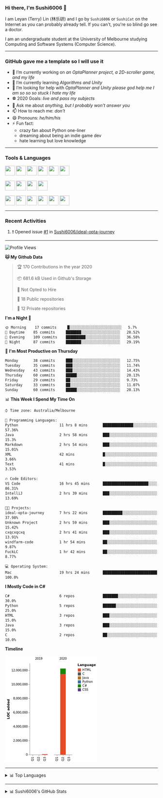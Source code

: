 ### Hi there, I'm Sushi6006 👋

<!--**Sushi6006/Sushi6006** is a ✨ _special_ ✨ repository because its `README.md` (this file) appears on your GitHub profile.-->

I am Leyan (Terry) Lin (林乐研) and I go by `Sushi6006` or `SushiCat` on the Internet as you can probably already tell. If you can't, you're so blind go see a doctor.

I am an undergraduate student at the University of Melbourne studying Computing and Software Systems (Computer Science). 

--- 

### GitHub gave me a template so I will use it
- 🔭 I’m currently working on *an OptaPlanner project, a 2D-scroller game, and my life*
- 🌱 I’m currently learning *Algorithms and Unity*
- 🤔 I’m looking for help with *OptaPlanner and Unity please god help me I am so so so stuck I hate my life*
- ⚽️ 2020 Goals: *live and pass my subjects*
- 💬 Ask me about *anything, but I probably won't answer you*
- 📫 How to reach me: *don't*
- 😄 Pronouns: *he/him/his*
- ⚡ Fun fact:
  - crazy fan about Python one-liner
  - dreaming about being an indie game dev
  - hate learning but love knowledge

---

### Tools & Languages
<p>
  <img height="32" width="32" src="https://cdn.jsdelivr.net/npm/simple-icons@v3/icons/apple.svg"/>
  <img height="32" width="32" src="https://cdn.jsdelivr.net/npm/simple-icons@v3/icons/visualstudiocode.svg"/>
  <img height="32" width="32" src="https://cdn.jsdelivr.net/npm/simple-icons@v3/icons/github.svg"/>
  <img height="32" width="32" src="https://cdn.jsdelivr.net/npm/simple-icons@v3/icons/git.svg"/>
  <img height="32" width="32" src="https://cdn.jsdelivr.net/npm/simple-icons@v3/icons/discord.svg"/>
  <img height="32" width="32" src="https://cdn.jsdelivr.net/npm/simple-icons@v3/icons/atom.svg"/>
</p>
<p>
  <img height="32" width="32" src="https://cdn.jsdelivr.net/npm/simple-icons@v3/icons/adobephotoshop.svg"/>
  <img height="32" width="32" src="https://cdn.jsdelivr.net/npm/simple-icons@v3/icons/adobexd.svg"/>
  <img height="32" width="32" src="https://cdn.jsdelivr.net/npm/simple-icons@v3/icons/vsco.svg"/>
  <img height="32" width="32" src="https://cdn.jsdelivr.net/npm/simple-icons@v3/icons/spotify.svg"/>
</p>
<p>
  <img height="32" width="32" src="https://cdn.jsdelivr.net/npm/simple-icons@v3/icons/python.svg"/>
  <img height="32" width="32" src="https://cdn.jsdelivr.net/npm/simple-icons@v3/icons/c.svg"/>
  <img height="32" width="32" src="https://cdn.jsdelivr.net/npm/simple-icons@v3/icons/csharp.svg"/>
  <img height="32" width="32" src="https://cdn.jsdelivr.net/npm/simple-icons@v3/icons/java.svg"/>
  <img height="32" width="32" src="https://cdn.jsdelivr.net/npm/simple-icons@v3/icons/markdown.svg"/>
  <img height="32" width="32" src="https://cdn.jsdelivr.net/npm/simple-icons@v3/icons/mysql.svg"/>
</p>

--- 

### Recent Activities
<!--START_SECTION:activity-->
1. ❗️ Opened issue [#1](https://github.com//Sushi6006/ideal-opta-journey/issues/1) in [Sushi6006/ideal-opta-journey](https://github.com//Sushi6006/ideal-opta-journey)
<!--END_SECTION:activity-->

---

<!--START_SECTION:waka-->
![Profile Views](http://img.shields.io/badge/Profile%20Views-88-blue)

**🐱 My Github Data** 

> 🏆 170 Contributions in the year 2020
 > 
> 📦 681.6 kB Used in Github's Storage 
 > 
> 🚫 Not Opted to Hire
 > 
> 📜 18 Public repositories
 > 
> 🔑 12 Private repositories 

**I'm a Night 🦉** 

```text
🌞 Morning    17 commits     █░░░░░░░░░░░░░░░░░░░░░░░░   5.7% 
🌆 Daytime    85 commits     ███████░░░░░░░░░░░░░░░░░░   28.52% 
🌃 Evening    109 commits    █████████░░░░░░░░░░░░░░░░   36.58% 
🌙 Night      87 commits     ███████░░░░░░░░░░░░░░░░░░   29.19%

```
📅 **I'm Most Productive on Thursday** 

```text
Monday       38 commits     ███░░░░░░░░░░░░░░░░░░░░░░   12.75% 
Tuesday      35 commits     ███░░░░░░░░░░░░░░░░░░░░░░   11.74% 
Wednesday    43 commits     ███░░░░░░░░░░░░░░░░░░░░░░   14.43% 
Thursday     60 commits     █████░░░░░░░░░░░░░░░░░░░░   20.13% 
Friday       29 commits     ██░░░░░░░░░░░░░░░░░░░░░░░   9.73% 
Saturday     33 commits     ██░░░░░░░░░░░░░░░░░░░░░░░   11.07% 
Sunday       60 commits     █████░░░░░░░░░░░░░░░░░░░░   20.13%

```


📊 **This Week I Spend My Time On** 

```text
⌚︎ Time zone: Australia/Melbourne

💬 Programming Languages: 
Python                   11 hrs 8 mins       ██████████████░░░░░░░░░░░   57.36% 
Java                     2 hrs 58 mins       ███░░░░░░░░░░░░░░░░░░░░░░   15.3% 
Markdown                 2 hrs 54 mins       ███░░░░░░░░░░░░░░░░░░░░░░   15.01% 
XML                      42 mins             █░░░░░░░░░░░░░░░░░░░░░░░░   3.66% 
Text                     41 mins             █░░░░░░░░░░░░░░░░░░░░░░░░   3.53%

🔥 Code Editors: 
VS Code                  16 hrs 45 mins      █████████████████████░░░░   86.31% 
IntelliJ                 2 hrs 39 mins       ███░░░░░░░░░░░░░░░░░░░░░░   13.69%

🐱‍💻 Projects: 
ideal-opta-journey       7 hrs 22 mins       █████████░░░░░░░░░░░░░░░░   37.98% 
Unknown Project          2 hrs 59 mins       ███░░░░░░░░░░░░░░░░░░░░░░   15.42% 
cxqcxqcxq                2 hrs 41 mins       ███░░░░░░░░░░░░░░░░░░░░░░   13.91% 
windfarm-code            1 hr 54 mins        ██░░░░░░░░░░░░░░░░░░░░░░░   9.87% 
FuckLC                   1 hr 42 mins        ██░░░░░░░░░░░░░░░░░░░░░░░   8.77%

💻 Operating System: 
Mac                      19 hrs 24 mins      █████████████████████████   100.0%

```

**I Mostly Code in C#** 

```text
C#                       6 repos             ███████░░░░░░░░░░░░░░░░░░   30.0% 
Python                   5 repos             ██████░░░░░░░░░░░░░░░░░░░   25.0% 
HTML                     3 repos             ███░░░░░░░░░░░░░░░░░░░░░░   15.0% 
Java                     3 repos             ███░░░░░░░░░░░░░░░░░░░░░░   15.0% 
C                        2 repos             ██░░░░░░░░░░░░░░░░░░░░░░░   10.0%

```


**Timeline**

![Chart not found](https://github.com/Sushi6006/Sushi6006/blob/master/charts/bar_graph.png) 


<!--END_SECTION:waka-->


<!--
---

### Spotify Now Playing
<img src="https://novatorem-eight-fawn.vercel.app/api/spotify" alt="Sushi6006 Spotify Playing" width="350"/>
-->

--- 

<details>
  <summary>📊 Top Languages</summary>
  <br>
  <img src="https://github-readme-stats.vercel.app/api/top-langs/?username=sushi6006&layout=compact" alt="Top Langs">
</details>

---

<details>
  <summary>📊 Sushi6006's GitHub Stats</summary>
  <br>
  <img alt="Sushi6006's Github Stats" src="https://github-readme-stats.sushi6006.vercel.app/api?username=Sushi6006&show_icons=true"/>
</details>
  


